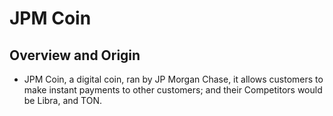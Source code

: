 # JPM Coin

## Overview and Origin
* JPM Coin, a digital coin, ran by JP Morgan Chase, it allows customers to make instant payments to other customers; and their Competitors would be Libra, and TON. 

